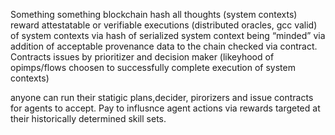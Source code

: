 Something something blockchain hash all thoughts (system contexts) reward attestatable or verifiable executions (distributed oracles, gcc valid) of system contexts via hash of serialized system context being “minded” via addition of acceptable provenance data to the chain checked via contract. Contracts issues by prioritizer and decision maker (likeyhood of opimps/flows choosen to successfully complete execution of system contexts)

anyone can run their statigic plans,decider, pirorizers and issue contracts for agents to accept. Pay to influsnce agent actions via rewards targeted at their historically determined skill sets. 